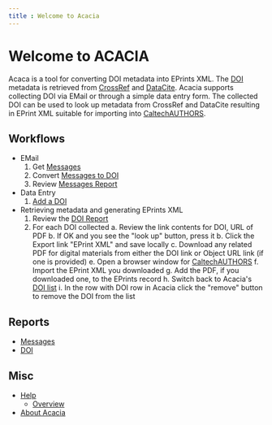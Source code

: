 ```yaml
---
title : Welcome to Acacia
---
```


Welcome to ACACIA
=================

Acaca is a tool for converting DOI metadata into EPrints XML. The [DOI](https://doi.org) metadata is retrieved from [CrossRef](https://crossref.org) and [DataCite](https://datacite.org). Acacia supports collecting DOI via EMail or through a simple data entry form.  The collected DOI can be used to look up metadata from CrossRef and DataCite resulting in EPrint XML suitable for importing into [CaltechAUTHORS](https://authors.library.caltech.edu).

Workflows
---------

- EMail
    1. Get [Messages](get-messages)
    2. Convert [Messages to DOI](messages-to-doi)
    3. Review [Messages Report](messages/)
- Data Entry
    1. [Add a DOI](add-doi)
- Retrieving metadata and generating EPrints XML
    1. Review the [DOI Report](list/)
    2. For each DOI collected
        a. Review the link contents for DOI, URL of PDF
        b. If OK and you see the "look up" button, press it
        b. Click the Export link "EPrint XML" and save locally
        c. Download any related PDF for digital materials from either the DOI link or Object URL link (if one is provided)
        e. Open a browser window for [CaltechAUTHORS](https://authors.library.library.caltech.edu)
        f. Import the EPrint XML you downloaded
        g. Add the PDF, if you downloaded one, to the EPrints record
        h. Switch back to Acacia's [DOI list](./list)
        i. In the row with DOI row in Acacia click the "remove" button to remove the DOI from the list



Reports
-------

- [Messages](messages/)
- [DOI](list/)

Misc
----

- [Help](help/)
    - [Overview](help/overview.html)
- [About Acacia](about)
